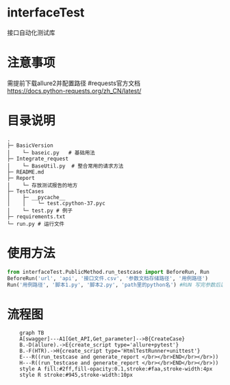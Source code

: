 # interfaceTest
  接口自动化测试库

# 注意事项
 需提前下载allure2并配置路径
#requests官方文档   
    https://docs.python-requests.org/zh_CN/latest/
  
 # 目录说明
 ```
.
├─ BasicVersion 
│    └─ baseic.py   # 基础用法
├─ Integrate_request
│    └─ BaseUtil.py  # 整合常用的请求方法
├─ README.md    
├─ Report
│    └─ 存放测试报告的地方
├─ TestCases
│    ├─ __pycache__
│    │    └─ test.cpython-37.pyc
│    └─ test.py # 例子
├─ requirements.txt
└─ run.py # 运行文件
```

 # 使用方法
```python
from interfaceTest.PublicMethod.run_testcase import BeforeRun, Run
BeforeRun('url', 'api', '接口文件.csv', '参数文档存储路径', '用例路径')
Run('用例路径', '脚本1.py', '脚本2.py', 'path里的python名') #RUN 写完参数后运行
```

# 流程图
```mermaid
	graph TB
	A[swagger]---A1[Get_API,Get_parameter]-->B{CreateCase}
	B.-D(allure).->E{create_script type='allure+pytest'}
	B.-F(HTR).->H{create_script type='HtmlTestRunner+unittest'}
	E---R((run_testcase and generate_report </br></br>END</br></br>))
	H---R((run_testcase and generate_report </br></br>END</br></br>))	
	style A fill:#2ff,fill-opacity:0.1,stroke:#faa,stroke-width:4px
	style R stroke:#945,stroke-width:10px
```



